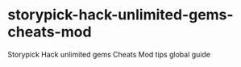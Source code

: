 # storypick-hack-unlimited-gems-cheats-mod
Storypick Hack unlimited gems Cheats Mod tips global guide

